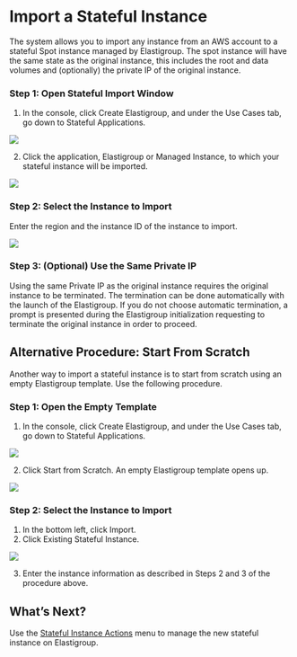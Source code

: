 # Import a Stateful Instance

The system allows you to import any instance from an AWS account to a stateful Spot instance managed by Elastigroup. The spot instance will have the same state as the original instance, this includes the root and data volumes and (optionally) the private IP of the original instance.

### Step 1: Open Stateful Import Window

1. In the console, click Create Elastigroup, and under the Use Cases tab, go down to Stateful Applications.

<img src="/elastigroup/_media/stateful-import-01.png" />

2. Click the application, Elastigroup or Managed Instance, to which your stateful instance will be imported.

<img src="/elastigroup/_media/stateful-import-02.png" />

### Step 2: Select the Instance to Import

Enter the region and the instance ID of the instance to import.

<img src="/elastigroup/_media/stateful-import-03.png" />

### Step 3: (Optional) Use the Same Private IP

Using the same Private IP as the original instance requires the original instance to be terminated. The termination can be done automatically with the launch of the Elastigroup. If you do not choose automatic termination, a prompt is presented during the Elastigroup initialization requesting to terminate the original instance in order to proceed.

## Alternative Procedure: Start From Scratch

Another way to import a stateful instance is to start from scratch using an empty Elastigroup template. Use the following procedure.

### Step 1: Open the Empty Template

1. In the console, click Create Elastigroup, and under the Use Cases tab, go down to Stateful Applications.

<img src="/elastigroup/_media/stateful-import-04.png" />

2. Click Start from Scratch. An empty Elastigroup template opens up.

<img src="/elastigroup/_media/stateful-import-05.png" />

### Step 2: Select the Instance to Import
1. In the bottom left, click Import.
2. Click Existing Stateful Instance.

<img src="/elastigroup/_media/stateful-import-06.png" />

3. Enter the instance information as described in Steps 2 and 3 of the procedure above.

## What’s Next?

Use the [Stateful Instance Actions](elastigroup/features/stateful-instance/stateful-instance-actions.md) menu to manage the new stateful instance on Elastigroup.
